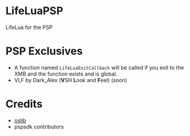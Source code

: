 # LifeLuaPSP
LifeLua for the PSP
# PSP Exclusives
* A function named `LifeLuaExitCallback` will be called if you exit to the XMB and the function exists and is global.
* VLF by Dark_Alex (**V**SH **L**ook and **F**eel) (soon)
# Credits
* [oslib](https://github.com/dogo/oslib)
* pspsdk contributors
